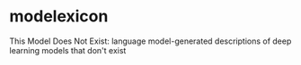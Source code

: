 # modelexicon
This Model Does Not Exist: language model-generated descriptions of deep learning models that don't exist
